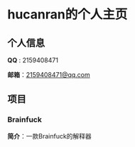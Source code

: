 # hucanran的个人主页

## 个人信息

**QQ**  :  2159408471

**邮箱**：2159408471@qq.com

## 项目

### Brainfuck

**简介**：一款Brainfuck的解释器
